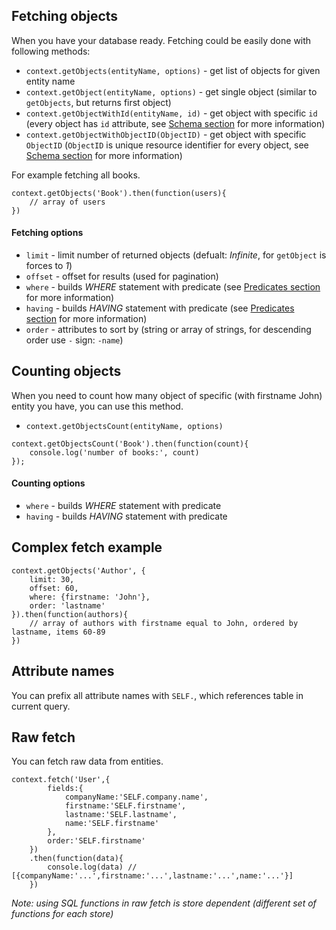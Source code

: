 ## Fetching objects

When you have your database ready. Fetching could be easily done with following methods:

* `context.getObjects(entityName, options)` - get list of objects for given entity name
* `context.getObject(entityName, options)` - get single object (similar to `getObjects`, but returns first object)
* `context.getObjectWithId(entityName, id)` - get object with specific `id` (every object has `id` attribute, see [Schema section](schema.md) for more information) 
* `context.getObjectWithObjectID(ObjectID)` - get object with specific `ObjectID` (`ObjectID` is unique resource identifier for every object, see [Schema section](schema.md) for more information)

For example fetching all books.

```
context.getObjects('Book').then(function(users){
    // array of users
})
```

#### Fetching options

- `limit` - limit number of returned objects (defualt: *Infinite*, for `getObject` is forces to *1*)
- `offset` - offset for results (used for pagination) 
- `where` - builds *WHERE* statement with predicate (see [Predicates section](predicates.md) for more information)
- `having` - builds *HAVING* statement with predicate (see [Predicates section](predicates.md) for more information)
- `order` - attributes to sort by (string or array of strings, for descending order use `-` sign: `-name`)


## Counting objects

When you need to count how many object of specific (with firstname John) entity you have, you can use this method.

* `context.getObjectsCount(entityName, options)`

```
context.getObjectsCount('Book').then(function(count){
    console.log('number of books:', count)
});
```

#### Counting options

- `where` - builds *WHERE* statement with predicate
- `having` - builds *HAVING* statement with predicate 


## Complex fetch example

```
context.getObjects('Author', {
    limit: 30,
    offset: 60,
    where: {firstname: 'John'},
    order: 'lastname'
}).then(function(authors){
    // array of authors with firstname equal to John, ordered by lastname, items 60-89
})
```

## Attribute names

You can prefix all attribute names with `SELF.`, which references table in current query. 

## Raw fetch

You can fetch raw data from entities.

```
context.fetch('User',{
        fields:{
            companyName:'SELF.company.name',
            firstname:'SELF.firstname',
            lastname:'SELF.lastname',
            name:'SELF.firstname'
        },
        order:'SELF.firstname'
    })
    .then(function(data){
        console.log(data) // [{companyName:'...',firstname:'...',lastname:'...',name:'...'}]
    })

```

*Note: using SQL functions in raw fetch is store dependent (different set of functions for each store)*